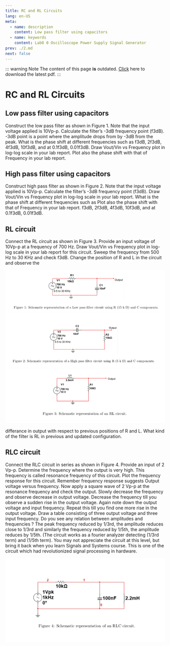```yaml
---
title: RC and RL Circuits
lang: en-US
meta:
  - name: description
    content: Low pass filter using capacitors
  - name: keywords
    content: Lab0 0 Oscilloscope Power Supply Signal Generator
prev: ./2.md
next: false
---
```


::: warning Note
The content of this page **is** outdated. [Click](./lab3/lab3.pdf) here to download the latest pdf.
:::



RC and RL Circuits
==================

Low pass filter using capacitors
--------------------------------

Construct the low pass filter as shown in Figure 1. Note that the input voltage applied is 10Vp-p.
Calculate the filter’s -3dB frequency point (f3dB). -3dB point is a point where the amplitude drops from by -3dB from the peak. What is the phase shift at different frequencies such as f3dB, 2f3dB, 4f3dB, 10f3dB, and at 0.1f3dB, 0.01f3dB.
Draw Vout/Vin vs Frequency plot in log-log scale in your lab report. Plot also the phase shift with that of Frequency in your lab report.

High pass filter using capacitors
---------
Construct high pass filter as shown in Figure 2. Note that the input voltage applied is 10Vp-p. Calculate the filter’s -3dB frequency point (f3dB). Draw Vout/Vin vs Frequency plot in log-log scale in your lab report. What is the phase shift at different frequencies such as Plot also the phase shift with that of Frequency in your lab report. f3dB, 2f3dB, 4f3dB, 10f3dB, and at 0.1f3dB, 0.01f3dB.

RL circuit
--------
Connect the RL circuit as shown in Figure 3. Provide an input voltage of 10Vp-p at a frequency of 700 Hz. Draw Vout/Vin vs Frequency plot in log-log scale in your lab report for this circuit. Sweep the frequency from 500 Hz to 30 KHz and check f3dB. Change the position of R and L in the circuit and observe the

![Figure 1](./lab3/fig1.png)
![Figure 2](./lab3/fig2.png)
![Figure 3](./lab3/fig3.png)

differance in output with respect to previous positions of R and L. What kind of the filter is RL in previous and updated configuration.

RLC circuit
-----------
Connect the RLC circuit in series as shown in Figure 4. Provide an input of 2 Vp-p. Determine the frequency where the output is very high. This frequency is called resonance frequency of this circuit. Plot the frequency response for this circuit. Remember frequency response suggests Output voltage versus frequency. Now apply a square wave of 2 Vp-p at the resonance frequency and check the output. Slowly decrease the frequency and observe decrease in output voltage. Decrease the frequency till you observe a sudden rise in the output voltage. Again note down the output voltage and input frequency. Repeat this till you find one more rise in the output voltage. Draw a table consisting of three output voltage and three input frequency. Do you see any relation between amplitudes and frequencies ? The peak frequency reduced by 1/3rd, the amplitude reduces close to 1/3rd and similarly the frequency reduced by 1/5th, the amplitude reduces by 1/5th. (The circuit works as a fourier analyzer detecting (1/3rd term) and (1/5th term). You may not appreciate the circuit at this level, but bring it back when you learn Signals and Systems course. This is one of the circuit which had revolutionized signal processing in hardware.

![Figure 4](./lab3/fig4.png)